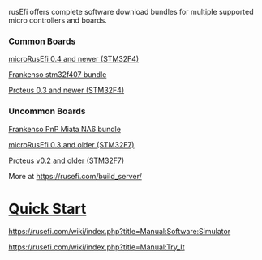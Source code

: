 rusEfi offers complete software download bundles for multiple supported micro controllers and boards.

### Common Boards

[microRusEfi 0.4 and newer (STM32F4)](https://rusefi.com/build_server/rusefi_bundle_mre-f4.zip)

[Frankenso stm32f407 bundle](https://rusefi.com/build_server/rusefi_bundle.zip)

[Proteus 0.3 and newer (STM32F4)](https://rusefi.com/build_server/rusefi_bundle_proteus-f4.zip)

### Uncommon Boards

[Frankenso PnP Miata NA6 bundle](https://rusefi.com/build_server/rusefi_bundle_frankenso_na6.zip)

[microRusEfi 0.3 and older (STM32F7)](https://rusefi.com/build_server/rusefi_bundle_mre-f7.zip)

[Proteus v0.2 and older (STM32F7)](https://rusefi.com/build_server/rusefi_bundle_proteus-f7.zip)







More at https://rusefi.com/build_server/

# [Quick Start](HOWTO_quick_start)

https://rusefi.com/wiki/index.php?title=Manual:Software:Simulator

https://rusefi.com/wiki/index.php?title=Manual:Try_It

